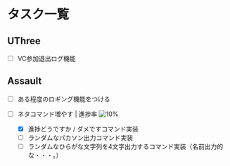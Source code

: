 # タスク一覧

## UThree

- [ ] VC参加退出ログ機能

## Assault

- [ ] ある程度のロギング機能をつける

- [ ] ネタコマンド増やす | 進捗率 ![10%](https://progress-bar.dev/10)
	- [x] 進捗どうですか / ダメですコマンド実装
	- [ ] ランダムなパカソン出力コマンド実装
	- [ ] ランダムなひらがな文字列を4文字出力するコマンド実装（名前出力的な・・・。）
